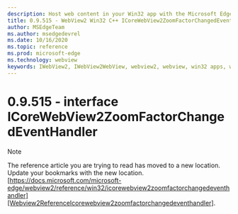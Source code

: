 ```yaml
---
description: Host web content in your Win32 app with the Microsoft Edge WebView2 control
title: 0.9.515 - WebView2 Win32 C++ ICoreWebView2ZoomFactorChangedEventHandler
author: MSEdgeTeam
ms.author: msedgedevrel
ms.date: 10/16/2020
ms.topic: reference
ms.prod: microsoft-edge
ms.technology: webview
keywords: IWebView2, IWebView2WebView, webview2, webview, win32 apps, win32, edge, ICoreWebView2, ICoreWebView2Controller, browser control, edge html
---
```


# 0.9.515 - interface ICoreWebView2ZoomFactorChangedEventHandler 

> [!NOTE]
> The reference article you are trying to read has moved to a new location.  
> Update your bookmarks with the new location.  
> [https://docs.microsoft.com/microsoft-edge/webview2/reference/win32/icorewebview2zoomfactorchangedeventhandler][Webview2ReferenceIcorewebview2zoomfactorchangedeventhandler].  

[Webview2ReferenceIcorewebview2zoomfactorchangedeventhandler]: /microsoft-edge/webview2/reference/win32/icorewebview2zoomfactorchangedeventhandler "interface ICoreWebView2ZoomFactorChangedEventHandler | Microsoft Docs"

